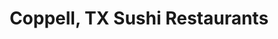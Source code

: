 ---
layout: city
title: Coppell, TX Sushi Restaurants
permalink: /texas/coppell/
stateAbbr: TX
stateName: Texas
cityName: Coppell
---